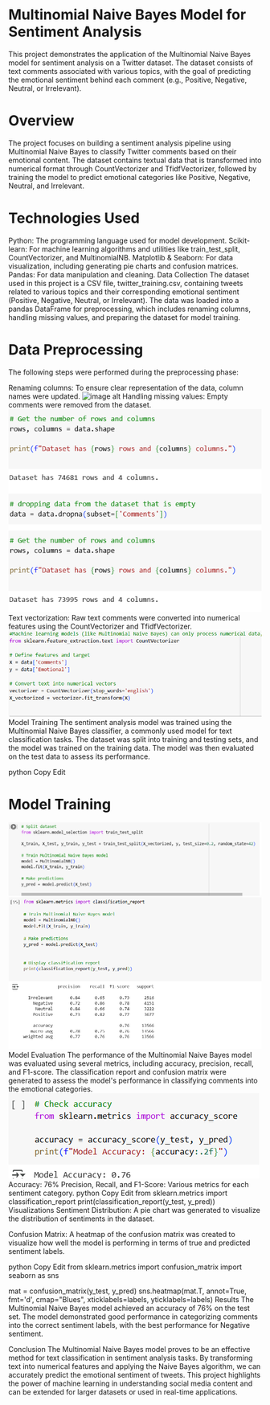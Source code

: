 # Multinomial Naive Bayes Model for Sentiment Analysis
This project demonstrates the application of the Multinomial Naive Bayes model for sentiment analysis on a Twitter dataset. The dataset consists of text comments associated with various topics, with the goal of predicting the emotional sentiment behind each comment (e.g., Positive, Negative, Neutral, or Irrelevant).

 # Overview
The project focuses on building a sentiment analysis pipeline using Multinomial Naive Bayes to classify Twitter comments based on their emotional content. The dataset contains textual data that is transformed into numerical format through CountVectorizer and TfidfVectorizer, followed by training the model to predict emotional categories like Positive, Negative, Neutral, and Irrelevant.

 # Technologies Used
Python: The programming language used for model development.
Scikit-learn: For machine learning algorithms and utilities like train_test_split, CountVectorizer, and MultinomialNB.
Matplotlib & Seaborn: For data visualization, including generating pie charts and confusion matrices.
Pandas: For data manipulation and cleaning.
Data Collection
The dataset used in this project is a CSV file, twitter_training.csv, containing tweets related to various topics and their corresponding emotional sentiment (Positive, Negative, Neutral, or Irrelevant). The data was loaded into a pandas DataFrame for preprocessing, which includes renaming columns, handling missing values, and preparing the dataset for model training.

 # Data Preprocessing
The following steps were performed during the preprocessing phase:

Renaming columns: To ensure clear representation of the data, column names were updated.
![image alt](!https://github.com/Omorusi/Multinomial_Naive_Bayes./blob/main/Screenshot%202025-03-03%20124153.png?raw=true
)
Handling missing values: Empty comments were removed from the dataset.
![image alt](https://github.com/Omorusi/Multinomial_Naive_Bayes./blob/main/Screenshot%202025-03-03%20124326.png?raw=true)
Text vectorization: Raw text comments were converted into numerical features using the CountVectorizer and TfidfVectorizer.
![image alt](https://github.com/Omorusi/Multinomial_Naive_Bayes./blob/main/Screenshot%202025-03-03%20124408.png?raw=true)
Model Training
The sentiment analysis model was trained using the Multinomial Naive Bayes classifier, a commonly used model for text classification tasks. The dataset was split into training and testing sets, and the model was trained on the training data. The model was then evaluated on the test data to assess its performance.

python
Copy
Edit
# Model Training
![image alt](https://github.com/Omorusi/Multinomial_Naive_Bayes./blob/main/Screenshot%202025-03-03%20130229.png?raw=true)
![image alt](https://github.com/Omorusi/Multinomial_Naive_Bayes./blob/main/Screenshot%202025-03-03%20130249.png?raw=true)
Model Evaluation
The performance of the Multinomial Naive Bayes model was evaluated using several metrics, including accuracy, precision, recall, and F1-score. The classification report and confusion matrix were generated to assess the model's performance in classifying comments into the emotional categories.
![image alt](https://github.com/Omorusi/Multinomial_Naive_Bayes./blob/main/Screenshot%202025-03-03%20124509.png?raw=true)
Accuracy: 76%
Precision, Recall, and F1-Score: Various metrics for each sentiment category.
python
Copy
Edit
from sklearn.metrics import classification_report
print(classification_report(y_test, y_pred))
Visualizations
Sentiment Distribution: A pie chart was generated to visualize the distribution of sentiments in the dataset.

Confusion Matrix: A heatmap of the confusion matrix was created to visualize how well the model is performing in terms of true and predicted sentiment labels.

python
Copy
Edit
from sklearn.metrics import confusion_matrix
import seaborn as sns

mat = confusion_matrix(y_test, y_pred)
sns.heatmap(mat.T, annot=True, fmt='d', cmap="Blues", xticklabels=labels, yticklabels=labels)
Results
The Multinomial Naive Bayes model achieved an accuracy of 76% on the test set. The model demonstrated good performance in categorizing comments into the correct sentiment labels, with the best performance for Negative sentiment.

Conclusion
The Multinomial Naive Bayes model proves to be an effective method for text classification in sentiment analysis tasks. By transforming text into numerical features and applying the Naive Bayes algorithm, we can accurately predict the emotional sentiment of tweets. This project highlights the power of machine learning in understanding social media content and can be extended for larger datasets or used in real-time applications.

